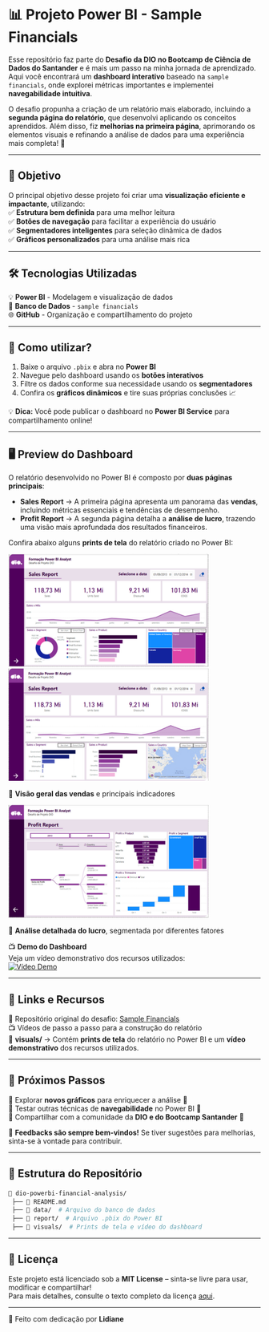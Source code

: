 # 📊 Projeto Power BI - Sample Financials  

Esse repositório faz parte do **Desafio da DIO no Bootcamp de Ciência de Dados do Santander** e é mais um passo na minha jornada de aprendizado. Aqui você encontrará um **dashboard interativo** baseado na `sample financials`, onde explorei métricas importantes e implementei **navegabilidade intuitiva**.  

O desafio propunha a criação de um relatório mais elaborado, incluindo a **segunda página do relatório**, que desenvolvi aplicando os conceitos aprendidos. Além disso, fiz **melhorias na primeira página**, aprimorando os elementos visuais e refinando a análise de dados para uma experiência mais completa! 🚀  

---

## 🎯 Objetivo  
O principal objetivo desse projeto foi criar uma **visualização eficiente e impactante**, utilizando:  
✅ **Estrutura bem definida** para uma melhor leitura  
✅ **Botões de navegação** para facilitar a experiência do usuário  
✅ **Segmentadores inteligentes** para seleção dinâmica de dados  
✅ **Gráficos personalizados** para uma análise mais rica  

---

## 🛠️ Tecnologias Utilizadas  
💡 **Power BI** - Modelagem e visualização de dados  
💾 **Banco de Dados** - `sample financials`  
🌐 **GitHub** - Organização e compartilhamento do projeto  

---

## 📌 Como utilizar?  
1. Baixe o arquivo `.pbix` e abra no **Power BI**  
2. Navegue pelo dashboard usando os **botões interativos**  
3. Filtre os dados conforme sua necessidade usando os **segmentadores**  
4. Confira os **gráficos dinâmicos** e tire suas próprias conclusões 📈  

💡 **Dica:** Você pode publicar o dashboard no **Power BI Service** para compartilhamento online!  

---

## 🖥️ Preview do Dashboard  

O relatório desenvolvido no Power BI é composto por **duas páginas principais**:  

- **Sales Report** → A primeira página apresenta um panorama das **vendas**, incluindo métricas essenciais e tendências de desempenho.  
- **Profit Report** → A segunda página detalha a **análise de lucro**, trazendo uma visão mais aprofundada dos resultados financeiros.  

Confira abaixo alguns **prints de tela** do relatório criado no Power BI:  

![Visão Geral do Sales Report](visuals/sales-report-1-thumbnail.png)   ![Sales Report 1](visuals/sales-report-2-thumbnail.png) 

🔹 **Visão geral das vendas** e principais indicadores  

![Detalhamento do Profit Report](visuals/profit-report-thumbnail.png)  

🔹 **Análise detalhada do lucro**, segmentada por diferentes fatores  

📺 **Demo do Dashboard**  
Veja um vídeo demonstrativo dos recursos utilizados:  
[![Vídeo Demo](visuals/demo-thumbnail.png)](visuals/demo-video.mp4)  

---

## 📎 Links e Recursos  
🔗 Repositório original do desafio: [Sample Financials](https://github.com/julianazanelatto/power_bi_analyst)  
📺 Vídeos de passo a passo para a construção do relatório  
📂 **visuals/** → Contém **prints de tela** do relatório no Power BI e um **vídeo demonstrativo** dos recursos utilizados.  

---

## 🚀 Próximos Passos  
🔹 Explorar **novos gráficos** para enriquecer a análise 🎨  
🔹 Testar outras técnicas de **navegabilidade** no Power BI 🔄  
🔹 Compartilhar com a comunidade da **DIO e do Bootcamp Santander** 💼  

📢 **Feedbacks são sempre bem-vindos!** Se tiver sugestões para melhorias, sinta-se à vontade para contribuir.  

---

## 📂 Estrutura do Repositório

```bash
📂 dio-powerbi-financial-analysis/
 ├── 📄 README.md
 ├── 📂 data/  # Arquivo do banco de dados
 ├── 📂 report/  # Arquivo .pbix do Power BI
 ├── 📂 visuals/  # Prints de tela e vídeo do dashboard
```

---

## 📜 Licença  
Este projeto está licenciado sob a **MIT License** – sinta-se livre para usar, modificar e compartilhar!   
Para mais detalhes, consulte o texto completo da licença [aqui](https://opensource.org/licenses/MIT).

---

💜 Feito com dedicação por **Lidiane**  
